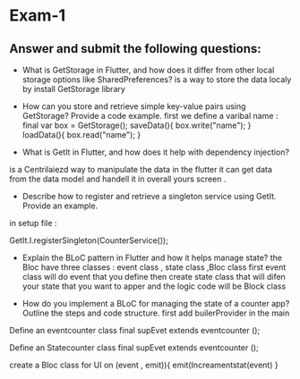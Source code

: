 # Exam-1
## Answer and submit the following questions:
 - What is GetStorage in Flutter, and how does it differ from other local storage options like SharedPreferences?
    is a way to store the data localy by install GetStorage library 
 - How can you store and retrieve simple key-value pairs using GetStorage? Provide a code example.
    first we define a varibal name :
     final var box = GetStorage();
     saveData(){
        box.write("name");
     }
     loadData(){
        box.read("name");
     }

- What is GetIt in Flutter, and how does it help with dependency injection?

is a Centrilaiezd way to manipulate the data in the flutter it can get data from the data model and handell it in overall yours screen .

- Describe how to register and retrieve a singleton service using GetIt. Provide an example.

in setup file :

GetIt.I.registerSingleton<CounterService>(CounterService());


- Explain the BLoC pattern in Flutter and how it helps manage state?
the Bloc have three classes : 
event class , state class ,Bloc class
first event class will do event that you define 
then create  state class that will difen your state that you want to  apper 
and the logic code will be Block class 

- How do you implement a BLoC for managing the state of a counter app? Outline the steps and code structure. 
first add builerProvider in the main 

Define an eventcounter class
final supEvet extends  eventcounter ();

Define an Statecounter class
final supEvet extends  eventcounter ();


create a Bloc class for UI
on <supEvet> (event , emit)){
    emit(Increamentstat(event)
}
